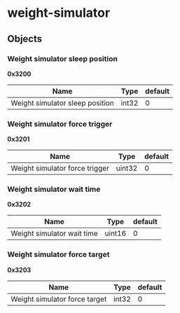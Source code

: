 # weight-simulator



## Objects


### Weight simulator sleep position

**0x3200**


| Name | Type | default |
| --- | --- | --- |
| Weight simulator sleep position | int32 | 0 |


### Weight simulator force trigger

**0x3201**


| Name | Type | default |
| --- | --- | --- |
| Weight simulator force trigger | uint32 | 0 |


### Weight simulator wait time

**0x3202**


| Name | Type | default |
| --- | --- | --- |
| Weight simulator wait time | uint16 | 0 |


### Weight simulator force target

**0x3203**


| Name | Type | default |
| --- | --- | --- |
| Weight simulator force target | int32 | 0 |

